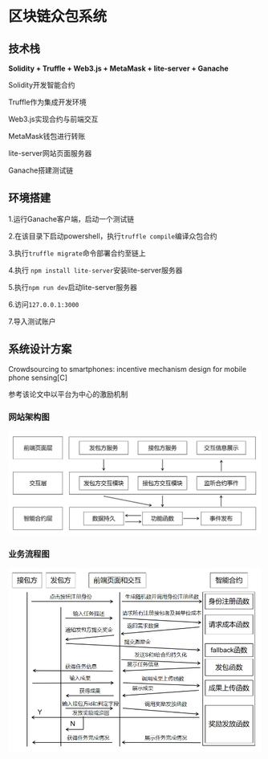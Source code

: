 # 区块链众包系统

## 技术栈

**Solidity + Truffle + Web3.js + MetaMask + lite-server + Ganache**

Solidity开发智能合约

Truffle作为集成开发环境

Web3.js实现合约与前端交互

MetaMask钱包进行转账

lite-server网站页面服务器

Ganache搭建测试链

## 环境搭建

1.运行Ganache客户端，启动一个测试链

2.在该目录下启动powershell，执行`truffle compile`编译众包合约

3.执行`truffle migrate`命令部署合约至链上

4.执行 `npm install lite-server`安装lite-server服务器

5.执行`npm run dev`启动lite-server服务器

6.访问`127.0.0.1:3000`

7.导入测试账户

## 系统设计方案

Crowdsourcing to smartphones: incentive mechanism design for mobile phone sensing[C]

参考该论文中以平台为中心的激励机制

### 网站架构图

![](image\02.png)

### 业务流程图

![](image\01.png)

